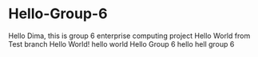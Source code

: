 # Hello-Group-6
Hello Dima, this is group 6 enterprise computing project
Hello World from Test branch
Hello World!
hello world
Hello Group 6
hello
hell group 6
